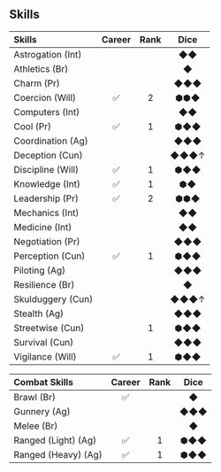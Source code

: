 ## Skills

|      Skills       | Career | Rank | Dice  |
|:----------------- |:------:|:----:|:-----:|
| Astrogation (Int) |        |      | ◆◆
| Athletics (Br)    |        |      | ◆
| Charm (Pr)        |        |      | ◆◆◆
| Coercion (Will)   |   ✅   |  2   | ⬢⬢◆
| Computers (Int)   |        |      | ◆◆
| Cool (Pr)         |   ✅   |  1   | ⬢◆◆
| Coordination (Ag) |        |      | ◆◆◆
| Deception (Cun)   |        |      | ◆◆◆↑
| Discipline (Will) |   ✅   |  1   | ⬢◆◆
| Knowledge (Int)   |   ✅   |  1   | ⬢◆
| Leadership (Pr)   |   ✅   |  2   | ⬢⬢◆
| Mechanics (Int)   |        |      | ◆◆
| Medicine (Int)    |        |      | ◆◆
| Negotiation (Pr)  |        |      | ◆◆◆
| Perception (Cun)  |   ✅   |  1   | ⬢◆◆
| Piloting (Ag)     |        |      | ◆◆◆
| Resilience (Br)   |        |      | ◆
| Skulduggery (Cun) |        |      | ◆◆◆↑
| Stealth (Ag)      |        |      | ◆◆◆
| Streetwise (Cun)  |        |  1   | ⬢◆◆
| Survival (Cun)    |        |      | ◆◆◆
| Vigilance (Will)  |   ✅   |  1   | ⬢◆◆

|    Combat Skills    | Career | Rank | Dice |
|:------------------- |:------:|:----:|:----:|
| Brawl (Br)          |   ✅   |      | ◆
| Gunnery (Ag)        |        |      | ◆◆◆
| Melee (Br)          |        |      | ◆
| Ranged (Light) (Ag) |   ✅   |  1   | ⬢◆◆
| Ranged (Heavy) (Ag) |   ✅   |  1   | ⬢◆◆
